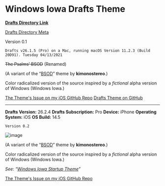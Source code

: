 # Windows Iowa Drafts Theme

[**Drafts Directory Link**](https://actions.getdrafts.com/t/1kY)

[Drafts Directory Meta](drafts5://open?uuid=EBD572CE-5496-4952-8119-C97C81EAC4A9)

Version 0.1

```
Drafts v26.1.5 (Pro) on a Mac, running macOS Version 11.2.3 (Build 20D91). Tuesday 04/13/2021
```

~~The Psalms’ BSOD~~ (Renamed)

(A variant of the “[BSOD](https://actions.getdrafts.com/t/1jK)” theme by **kimonostereo**.)

Color radicalized version of the source inspired by a _fictional_  alpha version of Windows (Windows Iowa.)

[The Theme's Issue on my iOS GitHub Repo](https://github.com/extratone/i/issues/45)
[Drafts Theme on GitHub](https://github.com/extratone/i/blob/HEAD/configuration%2FThe%20Psalms’%20BSOD.draftsTheme)
***
**Drafts Version:** 26.2.4
**Drafts Subscription:** Pro
**Device:** iPhone
**Operating System:** iOS 
**OS Build:** 14.5

`Version 0.2`

![image](https://user-images.githubusercontent.com/43663476/115518102-71c74b80-a24d-11eb-9b83-4538b198c98a.png)

(A variant of the “[BSOD](https://actions.getdrafts.com/t/1jK)” theme by **kimonostereo**.)

Color radicalized version of the source inspired by a _fictional_  alpha version of Windows (Windows Iowa.)

_See: “[Windows Iowa Startup Theme](https://soundcloud.com/chordoslut/windowsiowa)”_

[The Theme's Issue on my iOS GitHub Repo](https://github.com/extratone/i/issues/45)